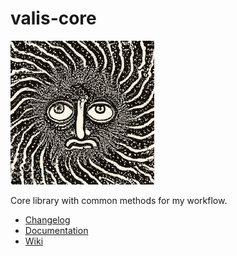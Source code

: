 # valis-core

![valis-core](docs/valis-core-small.png)

Core library with common methods for my workflow.

- [Changelog](CHANGELOG.md)
- [Documentation](https://docs.rs/valis-core/latest/valis_core/)
- [Wiki](https://man.sr.ht/~ruivieira/valis-core/)
